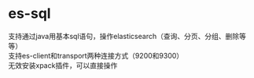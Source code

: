 # es-sql<br>
支持通过java用基本sql语句，操作elasticsearch（查询、分页、分组、删除等等）<br>
支持es-client和transport两种连接方式（9200和9300）<br>
无效安装xpack插件，可以直接操作
